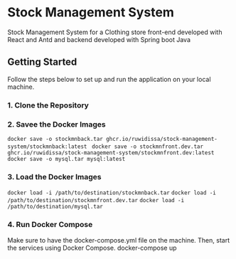 # Stock Management System

Stock Management System for a Clothing store front-end developed with React and Antd and backend developed with Spring boot Java

## Getting Started

Follow the steps below to set up and run the application on your local machine.

### 1. Clone the Repository

### 2. Savee the Docker Images

`docker save -o stockmnback.tar ghcr.io/ruwidissa/stock-management-system/stockmnback:latest `
`docker save -o stockmnfront.dev.tar ghcr.io/ruwidissa/stock-management-system/stockmnfront.dev:latest `
`docker save -o mysql.tar mysql:latest`

### 3. Load the Docker Images

`docker load -i /path/to/destination/stockmnback.tar`
`docker load -i /path/to/destination/stockmnfront.dev.tar`
`docker load -i /path/to/destination/mysql.tar`

### 4. Run Docker Compose
Make sure to have the docker-compose.yml file on the machine. Then, start the services using Docker Compose.
docker-compose up

